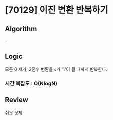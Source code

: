 # [70129] 이진 변환 반복하기

## Algorithm

\-

## Logic

모든 0 제거, 2진수 변환을 `s`가 '1'이 될 때까지 반복한다.

### 시간 복잡도 : O(NlogN)

## Review

쉬운 문제